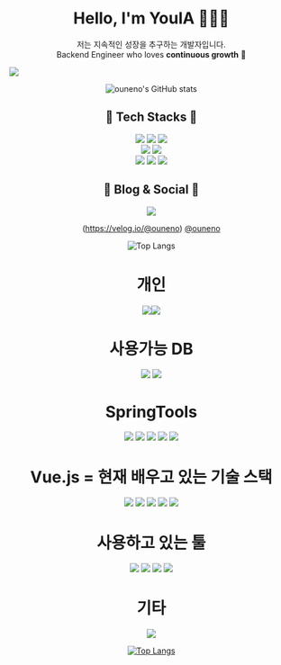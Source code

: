 <div align="center">

# Hello, I'm YoulA 👩🏻‍💻
저는 지속적인 성장을 추구하는 개발자입니다.  
Backend Engineer who loves **continuous growth** 🚀

<div>
 <div align="left">
  <img src="https://scontent-lax3-1.cdninstagram.com/v/t51.2885-19/344865776_220400850704236_495678899674812784_n.jpg?stp=dst-jpg_s150x150&_nc_ht=scontent-lax3-1.cdninstagram.com&_nc_cat=104&_nc_ohc=xuAGBpNmpy4AX_bKqsH&edm=AOQ1c0wBAAAA&ccb=7-5&oh=00_AfA9vQwcJQ0mAbqtze2HyogyvFcN6cgi5_ce416iVmrZaQ&oe=64BC18B0&_nc_sid=8b3546"/> 
 </div>
</div>

![ouneno's GitHub stats](https://github-readme-stats.vercel.app/api?username=YoulAPark&show_icons=true&theme=graywhite)  

## 🚀 Tech Stacks 🚀
<div>
 <img src="https://img.shields.io/badge/java-000000?style=for-the-badge&logo=Java&logoColor=white"/> 
 <img src="https://img.shields.io/badge/SpringBoot-6DB33F?style=for-the-badge&logo=SpringBoot&logoColor=white"/>
 <img src="https://img.shields.io/badge/JavaScript-F7DF1E?style=for-the-badge&logo=JavaScript&logoColor=white"/>
</div>
<div>
 <img src="https://img.shields.io/badge/MySQL-4479A1?style=for-the-badge&logo=MySQL&logoColor=white"/>
 <img src="https://img.shields.io/badge/Oracle-F80000?style=for-the-badge&logo=Oracle&logoColor=white"/>
</div>
<div> 
 <img src="https://img.shields.io/badge/vue.js-4FC08D?style=for-the-badge&logo=vue.js&logoColor=white">  
 <img src="https://img.shields.io/badge/react-61DAFB?style=for-the-badge&logo=react&logoColor=white">
 <img src="https://img.shields.io/badge/Notion-181717?style=for-the-badge&logo=Notion&logoColor=white"/>
</div>

## 📖 Blog & Social 📖
<div>
 <img src="https://img.shields.io/badge/Velog-20C997?style=for-the-badge&logo=Velog&logoColor=white"/>
</div>

(https://velog.io/@ouneno)
[@ouneno](https://github.com/YoulAPark)

![Top Langs](https://github-readme-stats.vercel.app/api/top-langs/?username=YoulAPark&layout=compact)

# 개인
<img src="https://img.shields.io/badge/Instagram-E4405F?style=for-the-badge&logo=Instagram&logoColor=white"/><img src="https://img.shields.io/badge/Gmail-EA4335?style=for-the-badge&logo=Gmail&logoColor=white">

# 사용가능 DB
<img src="https://img.shields.io/badge/MySQL-4479A1?style=for-the-badge&logo=MySQL&logoColor=white"/>
<img src="https://img.shields.io/badge/Oracle-F80000?style=for-the-badge&logo=Oracle&logoColor=white"/>

# SpringTools
<img src="https://img.shields.io/badge/Gradle-02303A?style=for-the-badge&logo=Gradle&logoColor=white"/>
<img src="https://img.shields.io/badge/Bootstrap-7952B3?style=for-the-badge&logo=Bootstrap&logoColor=white"/>
<img src="https://img.shields.io/badge/SpringBoot-6DB33F?style=for-the-badge&logo=SpringBoot&logoColor=white"/>
<img src="https://img.shields.io/badge/Apache Tomcat-F8DC75?style=for-the-badge&logo=ApacheTomcat&logoColor=white"/>
<img src="https://img.shields.io/badge/spring-6DB33F?style=for-the-badge&logo=spring&logoColor=white">

# Vue.js = 현재 배우고 있는 기술 스택
<img src="https://img.shields.io/badge/JavaScript-F7DF1E?style=for-the-badge&logo=JavaScript&logoColor=white"/>
<img src="https://img.shields.io/badge/vue.js-4FC08D?style=for-the-badge&logo=vue.js&logoColor=white">
<img src="https://img.shields.io/badge/HTML5-E34F26?style=for-the-badge&logo=HTML5&logoColor=white"/>
<img src="https://img.shields.io/badge/CSS3-1572B6?style=for-the-badge&logo=CSS3&logoColor=white"/>
<img src="https://img.shields.io/badge/jQuery-0769AD?style=for-the-badge&logo=jQuery&logoColor=white"/>

# 사용하고 있는 툴 
<img src="https://img.shields.io/badge/Eclipse-2C2255?style=for-the-badge&logo=Eclipse IDE&logoColor=white">
<img src="https://img.shields.io/badge/GitHub-181717?style=for-the-badge&logo=GitHub&logoColor=white"/>
<img src="https://img.shields.io/badge/STS-6DB33F?style=for-the-badge&logo=Spring&logoColor=white"/>
<img src="https://img.shields.io/badge/Visual Studio-5C2D91?style=for-the-badge&logo=Visual Studio&logoColor=white"/>

# 기타
<img src="https://img.shields.io/badge/git-F05032?style=for-the-badge&logo=git&logoColor=white">

[![Top Langs](https://github-readme-stats.vercel.app/api/top-langs/?username=YoulAPark&layout=compact)](https://github.com/YoulAPark/github-readme-stats)

